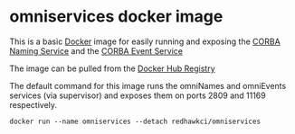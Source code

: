 # omniservices docker image
This is a basic [Docker](https://www.docker.com/) image for easily running and exposing the [CORBA Naming Service](http://omniorb.sourceforge.net/omni42/omniNames.pdf) and the [CORBA Event Service](http://www.omnievents.org/)

The image can be pulled from the [Docker Hub Registry](https://registry.hub.docker.com/u/ryanbauman/omniservices/)

The default command for this image runs the omniNames and omniEvents services (via supervisor) and exposes them on ports 2809 and 11169 respectively. 

	docker run --name omniservices --detach redhawkci/omniservices
